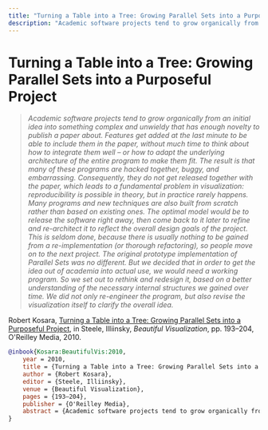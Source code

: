```yaml
---
title: "Turning a Table into a Tree: Growing Parallel Sets into a Purposeful Project"
description: "Academic software projects tend to grow organically from an initial idea into something complex and unwieldy that has enough novelty to publish a paper about. Features get added at the last minute to be able to include them in the paper, without much time to think about how to integrate them well – or how to adapt the underlying architecture of the entire program to make them fit. The result is that many of these programs are hacked together, buggy, and embarrassing. Consequently, they do not get released together with the paper, which leads to a fundamental problem in visualization: reproducibility is possible in theory, but in practice rarely happens. Many programs and new techniques are also built from scratch rather than based on existing ones. The optimal model would be to release the software right away, then come back to it later to refine and re-architect it to reflect the overall design goals of the project. This is seldom done, because there is usually nothing to be gained from a re-implementation (or thorough refactoring), so people move on to the next project. The original prototype implementation of Parallel Sets was no different. But we decided that in order to get the idea out of academia into actual use, we would need a working program. So we set out to rethink and redesign it, based on a better understanding of the necessary internal structures we gained over time. We did not only re-engineer the program, but also revise the visualization itself to clarify the overall idea."
---
```


# Turning a Table into a Tree: Growing Parallel Sets into a Purposeful Project

> _Academic software projects tend to grow organically from an initial idea into something complex and unwieldy that has enough novelty to publish a paper about. Features get added at the last minute to be able to include them in the paper, without much time to think about how to integrate them well – or how to adapt the underlying architecture of the entire program to make them fit. The result is that many of these programs are hacked together, buggy, and embarrassing. Consequently, they do not get released together with the paper, which leads to a fundamental problem in visualization: reproducibility is possible in theory, but in practice rarely happens. Many programs and new techniques are also built from scratch rather than based on existing ones. The optimal model would be to release the software right away, then come back to it later to refine and re-architect it to reflect the overall design goals of the project. This is seldom done, because there is usually nothing to be gained from a re-implementation (or thorough refactoring), so people move on to the next project. The original prototype implementation of Parallel Sets was no different. But we decided that in order to get the idea out of academia into actual use, we would need a working program. So we set out to rethink and redesign it, based on a better understanding of the necessary internal structures we gained over time. We did not only re-engineer the program, but also revise the visualization itself to clarify the overall idea._

Robert Kosara, <a href="https://media.eagereyes.org/papers/2010/Kosara-BeautifulVis-2010.pdf" target="_blank">Turning a Table into a Tree: Growing Parallel Sets into a Purposeful Project</a>, in Steele, Illiinsky, _Beautiful Visualization_, pp. 193–204, O'Reilley Media, 2010.


```bibtex
@inbook{Kosara:BeautifulVis:2010,
	year = 2010,
	title = {Turning a Table into a Tree: Growing Parallel Sets into a Purposeful Project},
	author = {Robert Kosara},
	editor = {Steele, Illiinsky},
	venue = {Beautiful Visualization},
	pages = {193–204},
	publisher = {O'Reilley Media},
	abstract = {Academic software projects tend to grow organically from an initial idea into something complex and unwieldy that has enough novelty to publish a paper about. Features get added at the last minute to be able to include them in the paper, without much time to think about how to integrate them well – or how to adapt the underlying architecture of the entire program to make them fit. The result is that many of these programs are hacked together, buggy, and embarrassing. Consequently, they do not get released together with the paper, which leads to a fundamental problem in visualization: reproducibility is possible in theory, but in practice rarely happens. Many programs and new techniques are also built from scratch rather than based on existing ones. The optimal model would be to release the software right away, then come back to it later to refine and re-architect it to reflect the overall design goals of the project. This is seldom done, because there is usually nothing to be gained from a re-implementation (or thorough refactoring), so people move on to the next project. The original prototype implementation of Parallel Sets was no different. But we decided that in order to get the idea out of academia into actual use, we would need a working program. So we set out to rethink and redesign it, based on a better understanding of the necessary internal structures we gained over time. We did not only re-engineer the program, but also revise the visualization itself to clarify the overall idea.},
}
```

